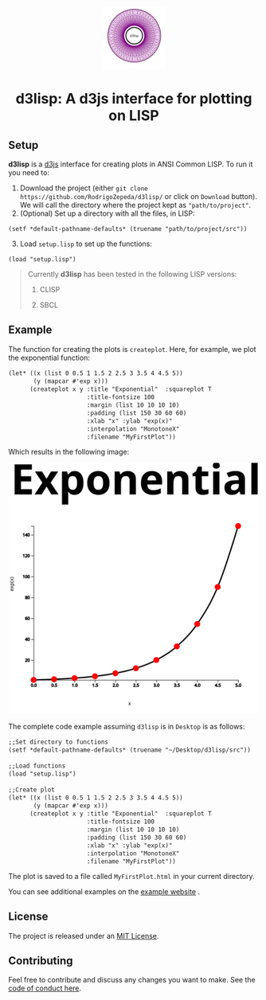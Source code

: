 
<!--html_preserve-->

<div style="text-align:center;">

<img src="examples/logo.svg" width = "25%;">

<h1>

d3lisp: A d3js interface for plotting on LISP

</h1>

</div>

<!--/html_preserve-->

## Setup

**d3lisp** is a [d3js](https://d3js.org/) interface for creating plots
in ANSI Common LISP. To run it you need to:

1.  Download the project (either `git clone
    https://github.com/RodrigoZepeda/d3lisp/` or click on `Download`
    button). We will call the directory where the project kept as
    `"path/to/project"`.
2.  (Optional) Set up a directory with all the files, in LISP:

<!-- end list -->

    (setf *default-pathname-defaults* (truename "path/to/project/src"))

3.  Load `setup.lisp` to set up the functions:

<!-- end list -->

    (load "setup.lisp")

> Currently **d3lisp** has been tested in the following LISP versions:
> 1. CLISP
> 
> 2.  SBCL

## Example

The function for creating the plots is `createplot`. Here, for example,
we plot the exponential function:

    (let* ((x (list 0 0.5 1 1.5 2 2.5 3 3.5 4 4.5 5))
           (y (mapcar #'exp x)))
          (createplot x y :title "Exponential"  :squareplot T  
                          :title-fontsize 100 
                          :margin (list 10 10 10 10)
                          :padding (list 150 30 60 60) 
                          :xlab "x" :ylab "exp(x)" 
                          :interpolation "MonotoneX"
                          :filename "MyFirstPlot"))

Which results in the following image:

<center>

<img src="./examples/exponential.svg">

</center>

The complete code example assuming `d3lisp` is in `Desktop` is as
follows:

    ;;Set directory to functions
    (setf *default-pathname-defaults* (truename "~/Desktop/d3lisp/src"))
    
    ;;Load functions
    (load "setup.lisp")
    
    ;;Create plot
    (let* ((x (list 0 0.5 1 1.5 2 2.5 3 3.5 4 4.5 5))
           (y (mapcar #'exp x)))
          (createplot x y :title "Exponential"  :squareplot T  
                          :title-fontsize 100 
                          :margin (list 10 10 10 10)
                          :padding (list 150 30 60 60) 
                          :xlab "x" :ylab "exp(x)" 
                          :interpolation "MonotoneX"
                          :filename "MyFirstPlot"))

The plot is saved to a file called `MyFirstPlot.html` in your current
directory.

You can see additional examples on the [example
website](https://rodrigozepeda.github.io/d3lisp/index.html) .

## License

The project is released under an [MIT
License](https://github.com/RodrigoZepeda/d3lisp/blob/master/LICENSE).

## Contributing

Feel free to contribute and discuss any changes you want to make. See
the [code of conduct
here](https://github.com/RodrigoZepeda/d3lisp/blob/master/CONTRIBUTE.md).
